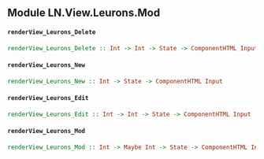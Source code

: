 ## Module LN.View.Leurons.Mod

#### `renderView_Leurons_Delete`

``` purescript
renderView_Leurons_Delete :: Int -> Int -> State -> ComponentHTML Input
```

#### `renderView_Leurons_New`

``` purescript
renderView_Leurons_New :: Int -> State -> ComponentHTML Input
```

#### `renderView_Leurons_Edit`

``` purescript
renderView_Leurons_Edit :: Int -> Int -> State -> ComponentHTML Input
```

#### `renderView_Leurons_Mod`

``` purescript
renderView_Leurons_Mod :: Int -> Maybe Int -> State -> ComponentHTML Input
```



